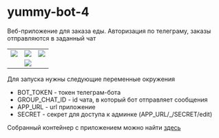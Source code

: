 # yummy-bot-4

Веб-приложение для заказа еды. Авторизация по телеграму, заказы отправляются в заданный чат

<table>
  <tr>
    <td>
      <img src="https://github.com/pischule/yummy-bot-4/assets/41614960/4628fda2-fcab-48bc-ac38-eeddf74de45d"/>
    </td>
    <td>
      <img src="https://github.com/pischule/yummy-bot-4/assets/41614960/c48a375f-d618-44e4-bee4-243112fc28bf"/>
    </td>
    <td>
      <img src="https://github.com/pischule/yummy-bot-4/assets/41614960/b6debea7-a813-47c5-a10a-b317318880d2"/>
    </td>
  </tr>
  <tr>
    <td></td>
    <td>
      <img src="https://github.com/pischule/yummy-bot-4/assets/41614960/72748835-6b0b-4d34-a9a8-408d94f23e7b"/>
    </td>
    <td></td>
  </tr>
</table>

Для запуска нужны следующие переменные окружения
- BOT_TOKEN - токен телеграм-бота
- GROUP_CHAT_ID - id чата, в который бот отправляет сообщения
- APP_URL - url приложение
- SECRET - секрет для доступа к админке (APP_URL/_/SECRET/edit)

Собранный контейнер с приложением можно найти [здесь](https://github.com/pischule/yummy-bot-4/pkgs/container/yummy-bot-4)
